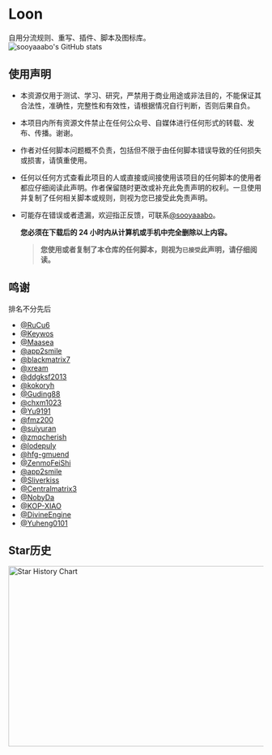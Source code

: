 # Loon
自用分流规则、重写、插件、脚本及图标库。<br>
![sooyaaabo's GitHub stats](https://github-readme-stats.vercel.app/api?username=sooyaaabo&show_icons=true&rank_icon=github&count_private=true&theme=buefy)

## 使用声明
- 本资源仅用于测试、学习、研究，严禁用于商业用途或非法目的，不能保证其合法性，准确性，完整性和有效性，请根据情况自行判断，否则后果自负。

- 本项目内所有资源文件禁止在任何公众号、自媒体进行任何形式的转载、发布、传播。谢谢。

- 作者对任何脚本问题概不负责，包括但不限于由任何脚本错误导致的任何损失或损害，请慎重使用。

- 任何以任何方式查看此项目的人或直接或间接使用该项目的任何脚本的使用者都应仔细阅读此声明。作者保留随时更改或补充此免责声明的权利。一旦使用并复制了任何相关脚本或规则，则视为您已接受此免责声明。

- 可能存在错误或者遗漏，欢迎指正反馈，可联系[@sooyaaabo](https://t.me/sooyaaaiu_bot)。<br>

  **您必须在下载后的 24 小时内从计算机或手机中完全删除以上内容。** </br>

  > **您使用或者复制了本仓库的任何脚本，则视为`已接受`此声明，请仔细阅读。**

## 鸣谢
排名不分先后<br>
-   [@RuCu6](https://github.com/RuCu6)<br>
-   [@Keywos](https://github.com/Keywos)<br>
-   [@Maasea](https://github.com/Maasea)<br>
-   [@app2smile](https://github.com/app2smile)<br>
-   [@blackmatrix7](https://github.com/blackmatrix7)<br>
-   [@xream](https://github.com/xream)<br>
-   [@ddgksf2013](https://github.com/ddgksf2013)<br>
-   [@kokoryh](https://github.com/kokoryh)<br>
-   [@Guding88](https://github.com/Guding88)<br>
-   [@chxm1023](https://github.com/chxm1023)<br>
-   [@Yu9191](https://github.com/Yu9191)<br>
-   [@fmz200](https://github.com/fmz200)<br>
-   [@suiyuran](https://github.com/suiyuran)<br>
-   [@zmqcherish](https://github.com/zmqcherish)<br>
-   [@lodepuly](https://gitlab.com/lodepuly/vpn_tool)<br>
-   [@hfg-gmuend](https://github.com/hfg-gmuend)<br>
-   [@ZenmoFeiShi](https://github.com/ZenmoFeiShi)<br>
-   [@app2smile](https://github.com/app2smile)<br>
-   [@Sliverkiss](https://github.com/Sliverkiss)<br>
-   [@Centralmatrix3](https://github.com/Centralmatrix3)<br>
-   [@NobyDa](https://github.com/NobyDa)<br>
-   [@KOP-XIAO](https://github.com/KOP-XIAO)<br>
-   [@DivineEngine](https://github.com/DivineEngine)<br>
-   [@Yuheng0101](https://github.com/Yuheng0101)<br>

## Star历史
<img src="https://api.star-history.com/svg?repos=sooyaaabo/Loon&type=Date" alt="Star History Chart" width="600" height="356" align="center">
